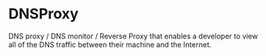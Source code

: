 # DNSProxy
DNS proxy / DNS monitor / Reverse Proxy that enables a developer to view all of the DNS traffic between their machine and the Internet.
